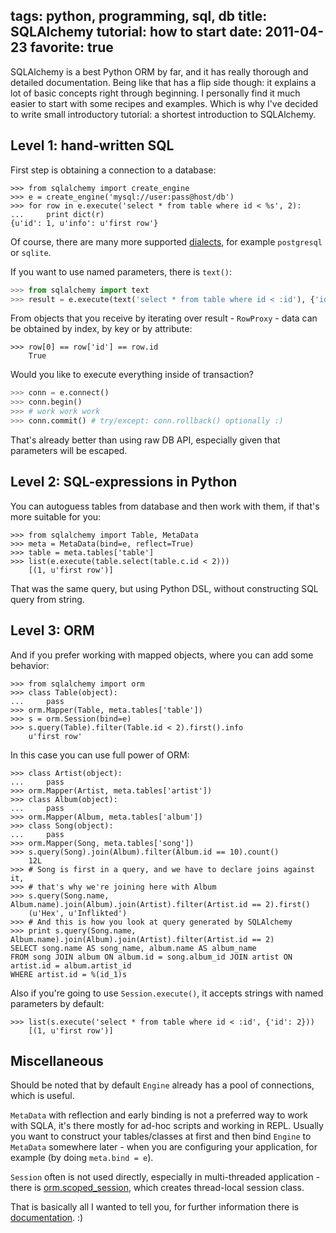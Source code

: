tags: python, programming, sql, db
title:  SQLAlchemy tutorial: how to start
date: 2011-04-23
favorite: true
----

SQLAlchemy is a best Python ORM by far, and it has really thorough and detailed
documentation. Being like that has a flip side though: it explains a lot of
basic concepts right through beginning. I personally find it much easier to
start with some recipes and examples. Which is why I've decided to write small
introductory tutorial: a shortest introduction to SQLAlchemy.

Level 1: hand-written SQL
-------------------------

First step is obtaining a connection to a database:

    >>> from sqlalchemy import create_engine
    >>> e = create_engine('mysql://user:pass@host/db')
    >>> for row in e.execute('select * from table where id < %s', 2):
    ...     print dict(r)
    {u'id': 1, u'info': u'first row'}

Of course, there are many more supported
[dialects](https://docs.sqlalchemy.org/en/13/dialects/index.html), for example
`postgresql` or `sqlite`.

If you want to use named parameters, there is `text()`:

```python
>>> from sqlalchemy import text
>>> result = e.execute(text('select * from table where id < :id'), {'id': 2})
```

From objects that you receive by iterating over result - `RowProxy` -
data can be obtained by index, by key or by attribute:

    >>> row[0] == row['id'] == row.id
        True

Would you like to execute everything inside of transaction?

```python
>>> conn = e.connect()
>>> conn.begin()
>>> # work work work
>>> conn.commit() # try/except: conn.rollback() optionally :)
```

That's already better than using raw DB API, especially given that
parameters will be escaped.

Level 2: SQL-expressions in Python
----------------------------------

You can autoguess tables from database and then work with them, if
that's more suitable for you:

    >>> from sqlalchemy import Table, MetaData
    >>> meta = MetaData(bind=e, reflect=True)
    >>> table = meta.tables['table']
    >>> list(e.execute(table.select(table.c.id < 2)))
        [(1, u'first row')]

That was the same query, but using Python DSL, without constructing SQL query
from string.

Level 3: ORM
------------

And if you prefer working with mapped objects, where you can add some
behavior:

    >>> from sqlalchemy import orm
    >>> class Table(object):
    ...     pass
    >>> orm.Mapper(Table, meta.tables['table'])
    >>> s = orm.Session(bind=e)
    >>> s.query(Table).filter(Table.id < 2).first().info
        u'first row'

In this case you can use full power of ORM:

    >>> class Artist(object):
    ...     pass
    >>> orm.Mapper(Artist, meta.tables['artist'])
    >>> class Album(object):
    ...     pass
    >>> orm.Mapper(Album, meta.tables['album'])
    >>> class Song(object):
    ...     pass
    >>> orm.Mapper(Song, meta.tables['song'])
    >>> s.query(Song).join(Album).filter(Album.id == 10).count()
        12L
    >>> # Song is first in a query, and we have to declare joins against it,
    >>> # that's why we're joining here with Album
    >>> s.query(Song.name, Album.name).join(Album).join(Artist).filter(Artist.id == 2).first()
        (u'Hex', u'Inflikted')
    >>> # And this is how you look at query generated by SQLAlchemy
    >>> print s.query(Song.name, Album.name).join(Album).join(Artist).filter(Artist.id == 2)
    SELECT song.name AS song_name, album.name AS album_name
    FROM song JOIN album ON album.id = song.album_id JOIN artist ON artist.id = album.artist_id
    WHERE artist.id = %(id_1)s

Also if you're going to use `Session.execute()`, it accepts strings with
named parameters by default:

    >>> list(s.execute('select * from table where id < :id', {'id': 2}))
        [(1, u'first row')]

Miscellaneous
-------------

Should be noted that by default `Engine` already has a pool of
connections, which is useful.

`MetaData` with reflection and early binding is not a preferred way to
work with SQLA, it's there mostly for ad-hoc scripts and working in
REPL. Usually you want to construct your tables/classes at first and
then bind `Engine` to `MetaData` somewhere later - when you are
configuring your application, for example (by doing `meta.bind = e`).

`Session` often is not used directly, especially in multi-threaded
application - there is [orm.scoped_session][1], which creates
thread-local session class.

That is basically all I wanted to tell you, for further information there
is [documentation](http://www.sqlalchemy.org/docs/). :)

[1]: http://www.sqlalchemy.org/docs/orm/session.html?highlight=scoped_session#sqlalchemy.orm.scoped_session
